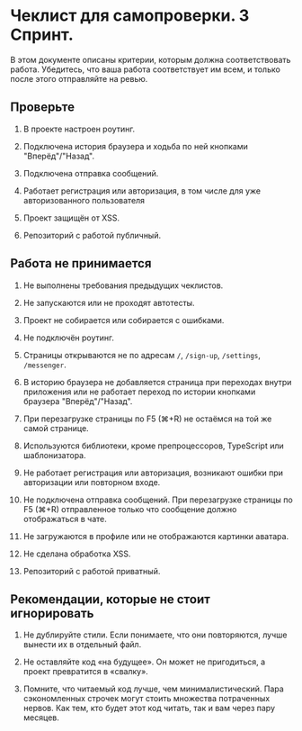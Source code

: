 # Чеклист для самопроверки. 3 Спринт.

В этом документе описаны критерии, которым должна соответствовать работа. Убедитесь, что ваша работа соответствует им всем, и только после этого отправляйте на ревью.

## Проверьте

1. В проекте настроен роутинг.

1. Подключена история браузера и ходьба по ней кнопками "Вперёд"/"Назад".
2. Подключена отправка сообщений.
3. Работает регистрация или авторизация, в том числе для уже авторизованного пользователя
3. Проект защищён от XSS.
4. Репозиторий с работой публичный.

## Работа не принимается
1. Не выполнены требования предыдущих чеклистов.

1. Не запускаются или не проходят автотесты.
2. Проект не собирается или собирается с ошибками.
1. Не подключён роутинг. 
1. Страницы открываются не по адресам `/`, `/sign-up`, `/settings`, `/messenger`.
1. В историю браузера не добавляется страница при переходах внутри приложения или не работает переход по истории кнопками браузера "Вперёд"/"Назад".
1. При перезагрузке страницы по F5 (⌘+R) не остаёмся на той же самой странице.
3. Используются библиотеки, кроме препроцессоров, TypeScript или шаблонизатора.
3. Не работает регистрация или авторизация, возникают ошибки при авторизации или повторном входе.
4. Не подключена отправка сообщений. При перезагрузке страницы по F5 (⌘+R) отправленное только что сообщение должно отображаться в чате.
1. Не загружаются в профиле или не отображаются картинки аватара.
5. Не сделана обработка XSS.
6. Репозиторий с работой приватный.

## Рекомендации, которые не стоит игнорировать
1. Не дублируйте стили. Если понимаете, что они повторяются, лучше вынести их в отдельный файл.

2. Не оставляйте код «на будущее». Он может не пригодиться, а проект превратится в «свалку».
4. Помните, что читаемый код лучше, чем минималистический. Пара сэкономленных строчек могут стоить множества потраченных нервов. Как тем, кто будет этот код читать, так и вам через пару месяцев.

